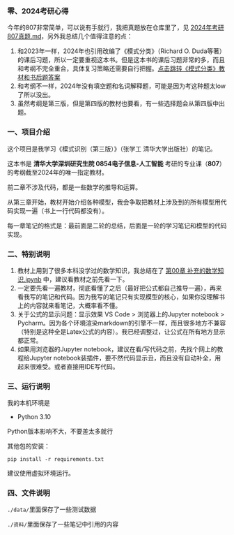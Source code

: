 ### 零、2024考研心得

今年的807非常简单，可以说有手就行，我把真题放在仓库里了，见 [2024年考研807真题.md](.\2024年考研807真题.md)，另外我总结几个值得注意的点：

1. 和2023年一样，2024年也引用改编了《模式分类》（Richard O. Duda等著）的课后习题，所以一定要重视这本书。但是这本书的课后习题非常的多，而且和考纲不完全重合，具体复习策略还需要自行把握。[点击跳转《模式分类》教材和书后题答案](https://github.com/kingloon/EBooks/tree/master/Pattern%20Classification)
2. 和考纲不一样，2024年没有填空题和名词解释题，可能是因为考这种题太low了所以没出。
3. 虽然考纲是第三版，但是第四版的教材也要看，有一些选择题会从第四版中出题。

### 一、项目介绍

这个项目是我学习《模式识别（第三版）》（张学工 清华大学出版社）的笔记。

这本书是 **清华大学深圳研究生院 0854电子信息-人工智能** 考研的专业课（**807**）的考纲截至2024年的唯一指定教材。

前二章不涉及代码，都是一些数学的推导和运算。

从第三章开始，教材开始介绍各种模型，我会争取把教材上涉及到的所有模型用代码实现一遍（书上一行代码都没有）。

每一章笔记的格式是：最前面是二轮的总结，后面是一轮的学习笔记和模型的代码实现。

### 二、特别说明

1. 教材上用到了很多本科没学过的数学知识，我总结在了 [第00章 补充的数学知识.ipynb](./第00章%20补充的数学知识.ipynb) 中，建议看教材之前先看一下。
2. 一定要先看一遍教材，彻底看懂了之后（最好把公式都自己推导一遍），再来看我写的笔记和代码。因为我写的笔记只有实现模型的核心，如果你没理解书上的内容就来看笔记，大概率看不懂。
3. 关于公式的显示问题：显示效果 VS Code > 浏览器上的Jupyter notebook > Pycharm。因为各个环境渲染markdown的引擎不一样，而且很多地方不兼容（特别是这种全是Latex公式的内容）。我已经调整过，让公式在所有地方显示都正常。
4. 如果用浏览器的Jupyter notebook，建议在看/写代码之前，先找个网上的教程给Jupyter notebook装插件，要不然代码显示丑，而且没有自动补全，用起来很难受。或者直接用IDE写代码。

### 三、运行说明

我的本机环境是

+ Python 3.10

Python版本影响不大，不要差太多就行

其他包的安装：

`pip install -r requirements.txt`

建议使用虚拟环境运行。

### 四、文件说明

`./data/`里面保存了一些测试数据

`./资料/`里面保存了一些笔记中引用的内容
